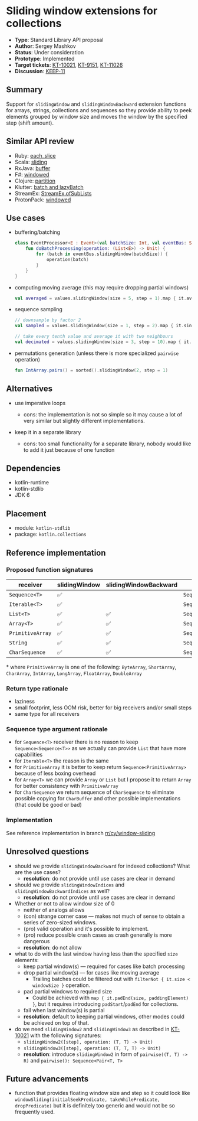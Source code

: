 # Sliding window extensions for collections

* **Type**: Standard Library API proposal
* **Author**: Sergey Mashkov
* **Status**: Under consideration
* **Prototype**: Implemented
* **Target tickets**: [KT-10021](https://youtrack.jetbrains.com/issue/KT-10021), [KT-9151](https://youtrack.jetbrains.com/issue/KT-9151), [KT-11026](https://youtrack.jetbrains.com/issue/KT-11026)
* **Discussion**: [KEEP-11](https://github.com/Kotlin/KEEP/issues/11)

## Summary

Support for `slidingWindow` and `slidingWindowBackward` extension functions for arrays, strings, collections and sequences so they provide ability to peek elements grouped by window size and moves the window by the specified step (shift amount).

## Similar API review

 - Ruby: [each_slice](http://ruby-doc.org/core-2.2.3/Enumerable.html#method-i-each_slice)
 - Scala: [sliding](http://www.scala-lang.org/api/2.11.8/index.html#scala.collection.IterableLike@sliding%28size:Int,step:Int%29:Iterator[Repr])
 - RxJava: [buffer](http://reactivex.io/documentation/operators/buffer.html)
 - F#: [windowed](https://msdn.microsoft.com/visualfsharpdocs/conceptual/seq.windowed['t]-function-[fsharp])
 - Clojure: [partition](https://clojuredocs.org/clojure.core/partition)
 - Klutter: [batch and lazyBatch](https://github.com/kohesive/klutter/blob/master/core-jdk6/src/main/kotlin/uy/klutter/core/common/CollectionsBatching.kt)
 - StreamEx: [StreamEx.ofSubLists](https://github.com/amaembo/streamex/blob/f5bd4c3ba79aa0de87ea834e87ac1040a67fa5d8/src/main/java/one/util/streamex/StreamEx.java#L2677)
 - ProtonPack: [windowed](https://github.com/poetix/protonpack/blob/master/src/main/java/com/codepoetics/protonpack/StreamUtils.java#L210)
 
## Use cases

 - buffering/batching
 
    ```kotlin
    class EventProcessor<E : Event>(val batchSize: Int, val eventBus: Sequence<E>) {
        fun doBatchProcessing(operation: (List<E>) -> Unit) {
            for (batch in eventBus.slidingWindow(batchSize)) {
                operation(batch)
            }    
        }
    }
    ```

 - computing moving average (this may require dropping partial windows)

    ```kotlin
    val averaged = values.slidingWindow(size = 5, step = 1).map { it.average() }
    ```
 
 - sequence sampling
 
    ```kotlin
    // downsample by factor 2
    val sampled = values.slidingWindow(size = 1, step = 2).map { it.single() }
    
    // take every tenth value and average it with two neighbours
    val decimated = values.slidingWindow(size = 3, step = 10).map { it.average() }
    ```
 
 
 - permutations generation (unless there is more specialized `pairwise` operation)
 
    ```kotlin
    fun IntArray.pairs() = sorted().slidingWindow(2, step = 1)
    ```

## Alternatives

 - use imperative loops
    * cons: the implementation is not so simple so it may cause a lot of very similar but slightly different implementations.

 - keep it in a separate library
    * cons: too small functionality for a separate library, nobody would like to add it just because of one function

## Dependencies

 - kotlin-runtime
 - kotlin-stdlib
 - JDK 6

## Placement

 - module: `kotlin-stdlib`
 - package: `kotlin.collections`

## Reference implementation

### Proposed function signatures

| receiver | slidingWindow | slidingWindowBackward | return type |
| --- | --- | --- | --- |
| `Sequence<T>` | :white_check_mark: | | `Sequence<List<T>>` |
| `Iterable<T>` | :white_check_mark: | | `Sequence<List<T>>` |
| `List<T>` | :white_check_mark: | :white_check_mark: | `Sequence<List<T>>` |
| `Array<T>` | :white_check_mark: | :white_check_mark: | `Sequence<Array<T>>` |
| `PrimitiveArray` | :white_check_mark: | :white_check_mark: | `Sequence<PrimitiveArray>` |
| `String` | :white_check_mark: | :white_check_mark: | `Sequence<String>` |
| `CharSequence` | :white_check_mark: | :white_check_mark: | `Sequence<CharSequence>` |

 \* where `PrimitiveArray` is one of the following: `ByteArray`, `ShortArray`, `CharArray`, `IntArray`, `LongArray`, `FloatArray`, `DoubleArray`

### Return type rationale

 - laziness
 - small footprint, less OOM risk, better for big receivers and/or small steps
 - same type for all receivers
 
###  Sequence type argument rationale

 - for `Sequence<T>` receiver there is no reason to keep `Sequence<Sequence<T>>` as we actually can provide `List` that have more capabilities 
 - for `Iterable<T>` the reason is the same
 - for `PrimitiveArray` it is better to keep return `Sequence<PrimitiveArray>` because of less boxing overhead
 - for `Array<T>` we can provide `Array` or `List` but I propose it to return `Array` for better consistency with `PrimitiveArray`
 - for `CharSequence` we return sequence of `CharSequence` to eliminate possible copying for `CharBuffer` and other possible implementations (that could be good or bad)

### Implementation

See reference implementation in branch [rr/cy/window-sliding](https://github.com/JetBrains/kotlin/compare/rr/cy/window-sliding)

## Unresolved questions

 - should we provide `slidingWindowBackward` for indexed collections? What are the use cases?
    - **resolution**: do not provide until use cases are clear in demand
 - should we provide `slidingWindowIndices` and `slidingWindowBackwardIndices` as well?
    - **resolution**: do not provide until use cases are clear in demand
 - Whether or not to allow window size of 0
    * neither of analogs allows
    * (con) strange corner case — makes not much of sense to obtain a series of zero-sized windows.
    * (pro) valid operation and it's possible to implement.
    * (pro) reduce possible crash cases as crash generally is more dangerous
    - **resolution**: do not allow
 - what to do with the last window having less than the specified `size` elements:
    - keep partial window(s) — required for cases like batch processing
    - drop partial window(s) — for cases like moving average
        * Trailing batches could be filtered out with `filterNot { it.size < windowSize }` operation.
    - pad partial windows to required size 
        * Could be achieved with `map { it.padEnd(size, paddingElement) }`, but it requires
        introducing `padStart`/`padEnd` for collections.
    - fail when last window(s) is partial
    - **resolution**: default to keeping partial windows, other modes could be achieved on top of that.
 - do we need `slidingWindow2` and `slidingWindow3` as described in [KT-10021](https://youtrack.jetbrains.com/issue/KT-10021) with the following signatures:
     * `slidingWindow2([step], operation: (T, T) -> Unit)`
     * `slidingWindow3([step], operation: (T, T, T) -> Unit)`
     -  **resolution**: introduce `slidingWindow2` in form of `pairwise((T, T) -> R)` and `pairwise(): Sequence<Pair<T, T>`

## Future advancements

 - function that provides floating window size and step so it could look like `windowSliding(initialSeekPredicate, takeWhilePredicate, dropPredicate)` but it is definitely too generic and would not be so frequently used.



